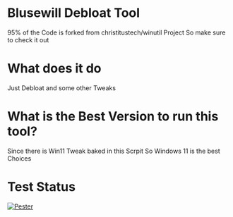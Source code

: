 # Blusewill Debloat Tool
95% of the Code is forked from christitustech/winutil Project So make sure to check it out
# What does it do
Just Debloat and some other Tweaks
# What is the Best Version to run this tool?
Since there is Win11 Tweak baked in this Scrpit So Windows 11 is the best Choices
# Test Status
[![Pester](https://github.com/blusewill/WindowsSetupScrpit/actions/workflows/test.yml/badge.svg)](https://github.com/blusewill/WindowsSetupScrpit/actions/workflows/test.yml)
